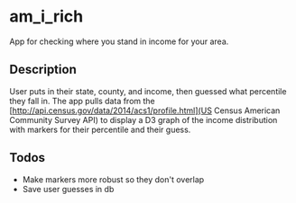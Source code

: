# am_i_rich
App for checking where you stand in income for your area.

## Description
User puts in their state, county, and income, then guessed what percentile they fall in.
The app pulls data from the [http://api.census.gov/data/2014/acs1/profile.html](US Census American Community Survey API) to display a D3 graph of the income distribution with markers for their percentile and their guess.

## Todos
- Make markers more robust so they don't overlap
- Save user guesses in db
